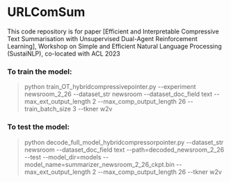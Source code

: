 # URLComSum

This code repository is for paper [Efficient and Interpretable Compressive Text Summarisation with Unsupervised Dual-Agent Reinforcement Learning], Workshop on Simple and Efficient Natural Language Processing (SustaiNLP), co-located with ACL 2023

### To train the model:
> python train_OT_hybridcompressivepointer.py --experiment newsroom_2_26 --dataset_str newsroom --dataset_doc_field text --max_ext_output_length 2 --max_comp_output_length 26 --train_batch_size 3 --tkner w2v

### To test the model:
> python decode_full_model_hybridcompressorpointer.py --dataset_str newsroom --dataset_doc_field text --path=decoded_newsroom_2_26 --test --model_dir=models --model_name=summarizer_newsroom_2_26_ckpt.bin  --max_ext_output_length 2 --max_comp_output_length 26 --tkner w2v
